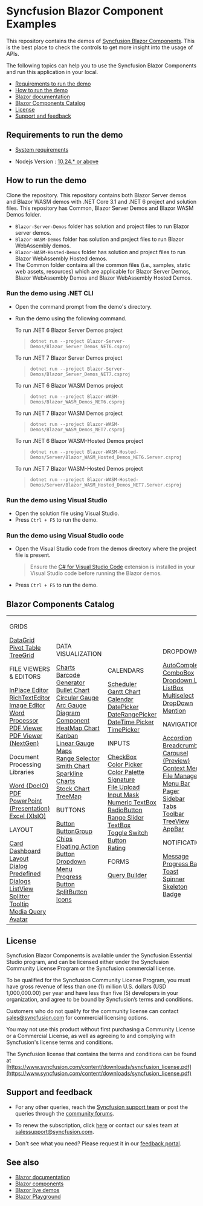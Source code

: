 # Syncfusion Blazor Component Examples

This repository contains the demos of [Syncfusion Blazor Components](https://www.syncfusion.com/blazor-components). This is the best place to check the controls to get more insight into the usage of APIs.

The following topics can help you to use the Syncfusion Blazor Components and run this application in your local.

* [Requirements to run the demo](#requirements-to-run-the-demo)
* [How to run the demo](#how-to-run-the-demo)
* [Blazor documentation](https://blazor.syncfusion.com/documentation/)
* [Blazor Components Catalog](#blazor-components-catalog)
* [License](#license)
* [Support and feedback](#support-and-feedback)

## Requirements to run the demo

* [System requirements](https://blazor.syncfusion.com/documentation/system-requirements/)

* Nodejs Version : [10.24.* or above](https://nodejs.org/download/release/v8.1.0/)

## How to run the demo

Clone the repository. This repository contains both Blazor Server demos and Blazor WASM demos with .NET Core 3.1 and .NET 6 project and solution files. This repository has Common, Blazor Server Demos and Blazor WASM Demos folder.
* `Blazor-Server-Demos` folder has solution and project files to run Blazor server demos.
* `Blazor-WASM-Demos` folder has solution and project files to run Blazor WebAssembly demos.
* `Blazor-WASM-Hosted-Demos` folder has solution and project files to run Blazor WebAssembly Hosted demos.
* The Common folder contains all the common files (i.e., samples, static web assets, resources) which are applicable for Blazor Server Demos, Blazor WebAssembly Demos and Blazor WebAssembly Hosted Demos.

### Run the demo using .NET CLI

* Open the command prompt from the demo's directory.
* Run the demo using the following command.
   
   To run .NET 6 Blazor Server Demos project
   > `dotnet run --project Blazor-Server-Demos/Blazor_Server_Demos_NET6.csproj`

   To run .NET 7 Blazor Server Demos project
   > `dotnet run --project Blazor-Server-Demos/Blazor_Server_Demos_NET7.csproj`

   To run .NET 6 Blazor WASM Demos project
   > `dotnet run --project Blazor-WASM-Demos/Blazor_WASM_Demos_NET6.csproj`

    To run .NET 7 Blazor WASM Demos project
   > `dotnet run --project Blazor-WASM-Demos/Blazor_WASM_Demos_NET7.csproj`

    To run .NET 6 Blazor WASM-Hosted Demos project
   > `dotnet run --project Blazor-WASM-Hosted-Demos/Server/Blazor_WASM_Hosted_Demos_NET6.Server.csproj`

    To run .NET 7 Blazor WASM-Hosted Demos project
   > `dotnet run --project Blazor-WASM-Hosted-Demos/Server/Blazor_WASM_Hosted_Demos_NET7.Server.csproj`

### Run the demo using Visual Studio

* Open the solution file using Visual Studio.
* Press `Ctrl + F5` to run the demo.

### Run the demo using Visual Studio code

* Open the Visual Studio code from the demos directory where the project file is present.

    > Ensure the [C# for Visual Studio Code](https://marketplace.visualstudio.com/items?itemName=ms-dotnettools.csharp) extension is installed in your Visual Studio code before running the Blazor demos.

* Press `Ctrl + F5` to run the demo.


## Blazor Components Catalog

<table id="table">
    <tbody>
        <colgroup>
            <col style="width: 220px">
            <col style="width: 260px">
            <col style="width: 220px">
            <col style="width: 220px">
        </colgroup>
    </tbody>
    <tr>
        <td> 
            <div><p class="controlcategory">GRIDS</p></div>
            <div class="controlanchorlink"><a target="_self" href="https://blazor.syncfusion.com/documentation/datagrid/getting-started">DataGrid</a></div>
            <div class="controlanchorlink"><a target="_self" href="https://blazor.syncfusion.com/documentation/pivot-table/getting-started">Pivot Table</a></div>
            <div class="controlanchorlink"><a target="_self" href="https://blazor.syncfusion.com/documentation/treegrid/getting-started">TreeGrid</a></div>
            <p></p>
            <div><p class="controlcategory">FILE VIEWERS & EDITORS</p></div>
            <div class="controlanchorlink"><a target="_self" href="https://blazor.syncfusion.com/documentation/in-place-editor/getting-started">InPlace Editor</a></div>
            <div class="controlanchorlink"><a target="_self" href="https://blazor.syncfusion.com/documentation/rich-text-editor/getting-started">RichTextEditor</a></div>
            <div class="controlanchorlink"><a target="_self" href="https://blazor.syncfusion.com/documentation/image-editor/getting-started">Image Editor</a></div>
            <div class="controlanchorlink"><a target="_self" href="https://blazor.syncfusion.com/documentation/document-editor/getting-started/features">Word Processor</a></div>
            <div class="controlanchorlink"><a target="_self" href="https://blazor.syncfusion.com/documentation/pdfviewer/getting-started/features">PDF Viewer</a></div>
            <div class="controlanchorlink"><a target="_self" href="https://blazor.syncfusion.com/documentation/pdfviewer-2/getting-started/features">PDF Viewer (NextGen)</a></div>     
            <p></p> 
            <div><p class="controlcategory">Document Processing Libraries</p></div>
            <div class="controlanchorlink"><a target="_self" href="https://help.syncfusion.com/file-formats/docio/create-word-document-in-blazor">Word (DocIO)</a></div>
            <div class="controlanchorlink"><a target="_self" href="https://help.syncfusion.com/file-formats/pdf/create-pdf-document-in-blazor">PDF</a></div>
            <div class="controlanchorlink"><a target="_self" href="https://help.syncfusion.com/file-formats/presentation/create-read-edit-powerpoint-files-in-blazor">PowerPoint (Presentation)</a></div>
            <div class="controlanchorlink"><a target="_self" href="https://help.syncfusion.com/file-formats/xlsio/create-read-edit-excel-files-in-blazor-c-sharp">Excel (XlsIO)</a></div>
            <p></p>
            <div><p class="controlcategory">LAYOUT</p></div>
            <div class="controlanchorlink"><a target="_self" href="https://blazor.syncfusion.com/documentation/card/getting-started">Card</a></div>
            <div class="controlanchorlink"><a target="_self" href="https://blazor.syncfusion.com/documentation/dashboard-layout/getting-started">Dashboard Layout</a></div>
            <div class="controlanchorlink"><a target="_self" href="https://blazor.syncfusion.com/documentation/dialog/getting-started">Dialog</a></div>
            <div class="controlanchorlink"><a target="_self" href="https://blazor.syncfusion.com/documentation/predefined-dialogs/getting-started">Predefined Dialogs</a></div>
            <div class="controlanchorlink"><a target="_self" href="https://blazor.syncfusion.com/documentation/listview/getting-started">ListView</a></div>
            <div class="controlanchorlink"><a target="_self" href="https://blazor.syncfusion.com/documentation/splitter/getting-started">Splitter</a></div>
            <div class="controlanchorlink"><a target="_self" href="https://blazor.syncfusion.com/documentation/tooltip/getting-started">Tooltip</a></div>
            <div class="controlanchorlink"><a target="_self" href="https://blazor.syncfusion.com/documentation/media-query/getting-started">Media Query</a></div>
            <div class="controlanchorlink"><a target="_self" href="https://blazor.syncfusion.com/documentation/avatar/getting-started">Avatar</a></div>
        </td>
        <td>
            <div><p class="controlcategory">DATA VISUALIZATION</p></div>
            <div class="controlanchorlink"><a target="_self" href="https://blazor.syncfusion.com/documentation/chart/getting-started-server">Charts</a></div>
            <div class="controlanchorlink"><a target="_self" href="https://blazor.syncfusion.com/documentation/barcode/getting-started">Barcode Generator</a></div>
            <div class="controlanchorlink"><a target="_self" href="https://blazor.syncfusion.com/documentation/bullet-chart/getting-started">Bullet Chart</a></div>
            <div class="controlanchorlink"><a target="_self" href="https://blazor.syncfusion.com/documentation/circular-gauge/getting-started">Circular Gauge</a></div>
            <div class="controlanchorlink"><a target="_self" href="https://blazor.syncfusion.com/documentation/circular-gauge/getting-started">Arc Gauge</a></div>
            <div class="controlanchorlink"><a target="_self" href="https://blazor.syncfusion.com/documentation/diagram-component/getting-started">Diagram Component</a></div>
            <div class="controlanchorlink"><a target="_self" href="https://blazor.syncfusion.com/documentation/heatmap-chart/getting-started">HeatMap Chart</a></div>
            <div class="controlanchorlink"><a target="_self" href="https://blazor.syncfusion.com/documentation/kanban/getting-started">Kanban</a></div>
            <div class="controlanchorlink"><a target="_self" href="https://blazor.syncfusion.com/documentation/linear-gauge/getting-started">Linear Gauge</a></div>
            <div class="controlanchorlink"><a target="_self" href="https://blazor.syncfusion.com/documentation/maps/getting-started">Maps</a></div>
            <div class="controlanchorlink"><a target="_self" href="https://blazor.syncfusion.com/documentation/range-selector/getting-started">Range Selector</a></div>
            <div class="controlanchorlink"><a target="_self" href="https://blazor.syncfusion.com/documentation/smith-chart/getting-started">Smith Chart</a></div>
            <div class="controlanchorlink"><a target="_self" href="https://blazor.syncfusion.com/documentation/sparkline/getting-started">Sparkline Charts</a></div>
            <div class="controlanchorlink"><a target="_self" href="https://blazor.syncfusion.com/documentation/stock-chart/getting-started">Stock Chart</a></div>
            <div class="controlanchorlink"><a target="_self" href="https://blazor.syncfusion.com/documentation/treemap/getting-started">TreeMap</a></div>
            <p></p>
            <div><p class="controlcategory">BUTTONS</p></div>
            <div class="controlanchorlink"><a target="_self" href="https://blazor.syncfusion.com/documentation/button/getting-started">Button</a></div>
            <div class="controlanchorlink"><a target="_self" href="https://blazor.syncfusion.com/documentation/button-group/getting-started">ButtonGroup</a></div>
            <div class="controlanchorlink"><a target="_self" href="https://blazor.syncfusion.com/documentation/chip/getting-started">Chips</a></div>
            <div class="controlanchorlink"><a target="_self" href="https://blazor.syncfusion.com/documentation/floating-action-button/getting-started">Floating Action Button</a></div>
            <div class="controlanchorlink"><a target="_self" href="https://blazor.syncfusion.com/documentation/drop-down-menu/getting-started">Dropdown Menu</a></div>
            <div class="controlanchorlink"><a target="_self" href="https://blazor.syncfusion.com/documentation/progress-button/getting-started">Progress Button</a></div>
            <div class="controlanchorlink"><a target="_self" href="https://blazor.syncfusion.com/documentation/split-button/getting-started">SplitButton</a></div>
            <div class="controlanchorlink"><a target="_self" href="https://blazor.syncfusion.com/documentation/appearance/icons">Icons</a></div>
        </td>
        <td>
            <p></p>
            <div><p class="controlcategory">CALENDARS</p></div>
            <div class="controlanchorlink"><a target="_self" href="https://blazor.syncfusion.com/documentation/scheduler/getting-started">Scheduler</a></div>
            <div class="controlanchorlink"><a target="_self" href="https://blazor.syncfusion.com/documentation/gantt-chart/getting-started">Gantt Chart</a></div>
            <div class="controlanchorlink"><a target="_self" href="https://blazor.syncfusion.com/documentation/calendar/getting-started">Calendar</a></div>
            <div class="controlanchorlink"><a target="_self" href="https://blazor.syncfusion.com/documentation/datepicker/getting-started">DatePicker</a></div>
            <div class="controlanchorlink"><a target="_self" href="">DateRangePicker</a></div>
            <div class="controlanchorlink"><a target="_self" href="https://blazor.syncfusion.com/documentation/datetime-picker/getting-started">DateTime Picker</a></div>
            <div class="controlanchorlink"><a target="_self" href="https://blazor.syncfusion.com/documentation/timepicker/getting-started">TimePicker</a></div>
            <p></p>
            <div><p class="controlcategory">INPUTS</p></div>
            <div class="controlanchorlink"><a target="_self" href="https://blazor.syncfusion.com/documentation/check-box/getting-started">CheckBox</a></div>
            <div class="controlanchorlink"><a target="_self" href="https://blazor.syncfusion.com/documentation/color-picker/getting-started">Color Picker</a></div>
            <div class="controlanchorlink"><a target="_self" href="https://blazor.syncfusion.com/documentation/color-picker/mode-and-value#rendering-palette-at-initial-load">Color Palette</a></div>
            <div class="controlanchorlink"><a target="_self" href="https://blazor.syncfusion.com/documentation/signature/getting-started">Signature</a></div>
            <div class="controlanchorlink"><a target="_self" href="https://blazor.syncfusion.com/documentation/file-upload/getting-started">File Upload</a></div>
            <div class="controlanchorlink"><a target="_self" href="https://blazor.syncfusion.com/documentation/input-mask/getting-started">Input Mask</a></div>
            <div class="controlanchorlink"><a target="_self" href="https://blazor.syncfusion.com/documentation/numeric-textbox/getting-started">Numeric TextBox</a></div>
            <div class="controlanchorlink"><a target="_self" href="https://blazor.syncfusion.com/documentation/radio-button/getting-started">RadioButton</a></div>
            <div class="controlanchorlink"><a target="_self" href="https://blazor.syncfusion.com/documentation/range-slider/getting-started">Range Slider</a></div>
            <div class="controlanchorlink"><a target="_self" href="https://blazor.syncfusion.com/documentation/textbox/getting-started">TextBox</a></div>
            <div class="controlanchorlink"><a target="_self" href="https://blazor.syncfusion.com/documentation/toggle-switch-button/getting-started">Toggle Switch Button</a></div>
            <div class="controlanchorlink"><a target="_self" href="https://blazor.syncfusion.com/documentation/rating/getting-started">Rating</a></div>
            <p></p>
            <div><p class="controlcategory">FORMS</p></div>
            <div class="controlanchorlink"><a target="_self" href="https://blazor.syncfusion.com/documentation/query-builder/getting-started">Query Builder</a></div>
        </td>
        <td>
            <p></p>
            <div><p class="controlcategory">DROPDOWNS</p></div>
            <div class="controlanchorlink"><a target="_self" href="https://blazor.syncfusion.com/documentation/autocomplete/getting-started">AutoComplete</a></div>
            <div class="controlanchorlink"><a target="_self" href="https://blazor.syncfusion.com/documentation/combobox/getting-started">ComboBox</a></div>
            <div class="controlanchorlink"><a target="_self" href="https://blazor.syncfusion.com/documentation/dropdown-list/getting-started">Dropdown List</a></div>
            <div class="controlanchorlink"><a target="_self" href="https://blazor.syncfusion.com/documentation/listbox/getting-started">ListBox</a></div>
            <div class="controlanchorlink"><a target="_self" href="https://blazor.syncfusion.com/documentation/multiselect-dropdown/getting-started">Multiselect DropDown</a></div>
            <div class="controlanchorlink"><a target="_self" href="https://blazor.syncfusion.com/documentation/mention/getting-started">Mention</a></div>
            <p></p>
            <div><p class="controlcategory">NAVIGATION</p></div>
            <div class="controlanchorlink"><a target="_self" href="https://blazor.syncfusion.com/documentation/accordion/getting-started">Accordion</a></div>
            <div class="controlanchorlink"><a target="_self" href="https://blazor.syncfusion.com/documentation/breadcrumb/getting-started">Breadcrumb</a></div>
            <div class="controlanchorlink"><a target="_self" href="https://blazor.syncfusion.com/documentation/carousel/getting-started">Carousel (Preview)</a></div>
            <div class="controlanchorlink"><a target="_self" href="https://blazor.syncfusion.com/documentation/context-menu/getting-started">Context Menu</a></div>
            <div class="controlanchorlink"><a target="_self" href="https://blazor.syncfusion.com/documentation/file-manager/getting-started">File Manager</a></div>
            <div class="controlanchorlink"><a target="_self" href="https://blazor.syncfusion.com/documentation/menu-bar/getting-started">Menu Bar</a></div>
            <div class="controlanchorlink"><a target="_self" href="https://blazor.syncfusion.com/documentation/pager/getting-started">Pager</a></div>
            <div class="controlanchorlink"><a target="_self" href="https://blazor.syncfusion.com/documentation/sidebar/getting-started">Sidebar</a></div>
            <div class="controlanchorlink"><a target="_self" href="https://blazor.syncfusion.com/documentation/tabs/getting-started">Tabs</a></div>
            <div class="controlanchorlink"><a target="_self" href="https://blazor.syncfusion.com/documentation/toolbar/getting-started">Toolbar</a></div>
            <div class="controlanchorlink"><a target="_self" href="https://blazor.syncfusion.com/documentation/treeview/getting-started">TreeView</a></div>
            <div class="controlanchorlink"><a target="_self" href="https://blazor.syncfusion.com/documentation/appbar/getting-started">AppBar</a></div>
            <p></p>
            <div><p class="controlcategory">NOTIFICATION</p></div>
            <div class="controlanchorlink"><a target="_self" href="https://blazor.syncfusion.com/documentation/message/getting-started">Message</a></div>
            <div class="controlanchorlink"><a target="_self" href="https://blazor.syncfusion.com/documentation/progress-bar/getting-started">Progress Bar</a></div>
            <div class="controlanchorlink"><a target="_self" href="https://blazor.syncfusion.com/documentation/toast/getting-started">Toast</a></div>
            <div class="controlanchorlink"><a target="_self" href="https://blazor.syncfusion.com/documentation/spinner/getting-started">Spinner</a></div>
            <div class="controlanchorlink"><a target="_self" href="https://blazor.syncfusion.com/documentation/skeleton/getting-started">Skeleton</a></div>
            <div class="controlanchorlink"><a target="_self" href="https://blazor.syncfusion.com/documentation/badge/getting-started">Badge</a></div>
        </td>
    </tr>
</table>

## License

Syncfusion Blazor Components is available under the Syncfusion Essential Studio program, and can be licensed either under the Syncfusion Community License Program or the Syncfusion commercial license.

To be qualified for the Syncfusion Community License Program, you must have gross revenue of less than one (1) million U.S. dollars (USD 1,000,000.00) per year and have less than five (5) developers in your organization, and agree to be bound by Syncfusion’s terms and conditions.

Customers who do not qualify for the community license can contact sales@syncfusion.com for commercial licensing options.

You may not use this product without first purchasing a Community License or a Commercial License, as well as agreeing to and complying with Syncfusion's license terms and conditions.

The Syncfusion license that contains the terms and conditions can be found at
[https://www.syncfusion.com/content/downloads/syncfusion_license.pdf](https://www.syncfusion.com/content/downloads/syncfusion_license.pdf)

## Support and feedback

* For any other queries, reach the [Syncfusion support team](https://support.syncfusion.com/) or post the queries through the [community forums](https://www.syncfusion.com/forums?utm_source=github&utm_medium=listing&utm_campaign=blazor-samples).

* To renew the subscription, click [here](https://www.syncfusion.com/sales/products?utm_source=github&utm_medium=listing&utm_campaign=blazor-samples) or contact our sales team at <salessupport@syncfusion.com>.

* Don't see what you need? Please request it in our [feedback portal](https://www.syncfusion.com/feedback/blazor-components).

## See also

* [Blazor documentation](https://blazor.syncfusion.com/documentation/introduction)
* [Blazor components](https://www.syncfusion.com/blazor-components)
* [Blazor live demos](https://blazor.syncfusion.com/demos/)
* [Blazor Playground](https://blazorplayground.syncfusion.com/)
